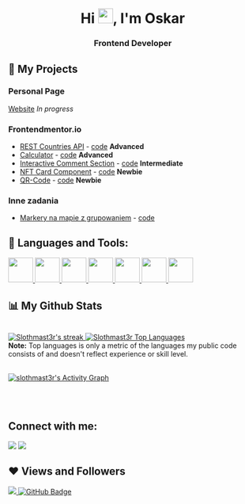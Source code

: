 
<h1 align="center">Hi <img src="https://raw.githubusercontent.com/MartinHeinz/MartinHeinz/master/wave.gif" width="30px">, I'm Oskar</h1>
<h3 align="center">Frontend Developer</h3>


## 👀 My Projects

### Personal Page 
[Website](https://slothmast3r.github.io/personal-page-new/) _In progress_

### Frontendmentor.io
- [REST Countries API](https://slothmast3r.github.io/rest-countries/) - [code](https://github.com/slothmast3r/rest-countries) **Advanced**
- [Calculator](https://slothmast3r.github.io/calculator-ts/) - [code](https://github.com/slothmast3r/calculator-ts) **Advanced**
- [Interactive Comment Section](https://slothmast3r.github.io/interactive-comment-section/) - [code](https://github.com/slothmast3r/interactive-comment-section) **Intermediate**
- [NFT Card Component](https://slothmast3r.github.io/nft-component/) - [code](https://github.com/slothmast3r/nft-component) **Newbie**
- [QR-Code](https://slothmast3r.github.io/qr-code-component/) - [code](https://github.com/slothmast3r/qr-code-component) **Newbie**

### Inne zadania
- [Markery na mapie z grupowaniem](https://slothmast3r.github.io/enigma-zadanie-rekrutacyjne/) - [code](https://github.com/slothmast3r/enigma-zadanie-rekrutacyjne)
## 🚀 Languages and Tools:

<p align="left">
    <a href="https://www.w3.org/html/" target="_blank"> <img width="50" src="https://img.icons8.com/color/48/000000/html-5.png"/> </a>
    <a href="https://sass-lang.com/" target="_blank"> <img width="50" src="https://www.pngrepo.com/png/354310/180/sass.png"/> </a>
    <a href="https://developer.mozilla.org/en-US/docs/Web/JavaScript" target="_blank"> <img width="50" src="https://img.icons8.com/color/48/000000/javascript.png"/> </a>
    <a href="https://vuejs.org/" target="_blank"> <img width="50" src="https://gitlab.cern.ch/uploads/-/system/project/avatar/78156/logo.png"/> </a>
    <a href="https://reactjs.org/" target="_blank"> <img width="50" src="https://upload.wikimedia.org/wikipedia/commons/thumb/a/a7/React-icon.svg/128px-React-icon.svg.png"/> </a>
    <!-- Python -->
    <a href="https://www.python.org/" target="_blank"> <img width="50" src="https://img.icons8.com/color/48/000000/python.png"/> </a>
    <!-- Next.js -->
    <a href="https://nextjs.org/" target="_blank"> <img width="50" src="https://upload.wikimedia.org/wikipedia/commons/8/8e/Nextjs-logo.svg"/> </a>
</p>



## 📊 My Github Stats

  <br/>

<a href="https://github.com/tarinbuys/github-readme-streak-stats">
    <img title="🔥 Get streak stats for your profile at git.io/streak-stats" alt="Slothmast3r's streak" src="https://github-readme-streak-stats.herokuapp.com/?user=slothmast3r"/>
</a>
  <a href="https://github.com/slothmast3r/github-readme-stats"><img alt="Slothmast3r Top Languages" src="https://github-readme-stats.vercel.app/api/top-langs/?username=slothmast3r&langs_count=8&count_private=true&layout=compact" /></a>
  <br/>
  <b>Note:</b> Top languages is only a metric of the languages my public code consists of and doesn't reflect experience or skill level.


<br/>
<br/>

<a href=""><img alt="slothmast3r's Activity Graph" src="https://activity-graph.herokuapp.com/graph?username=slothmast3r&bg_color=ffff&color=006400&line=006400&point=006400" /></a>

<br/>
<br/>

## Connect with me:
<p align="left">

<a href = "https://www.linkedin.com/in/oskar-straszynski-6460b3124/"><img src="https://img.icons8.com/fluent/48/000000/linkedin.png"/></a>
<a href = "https://twitter.com/sloth_frontend"><img src="https://img.icons8.com/fluent/48/000000/twitter.png"/></a>

</p>

## ❤ Views and Followers
<a href="https://github.com/Meghna-DAS/github-profile-views-counter">
    <img src="https://komarev.com/ghpvc/?username=slothmast3r">
</a>
<a href="https://github.com/slothmast3r?tab=followers"><img src="https://img.shields.io/github/followers/slothmast3r?label=Followers&style=social" alt="GitHub Badge"></a>
